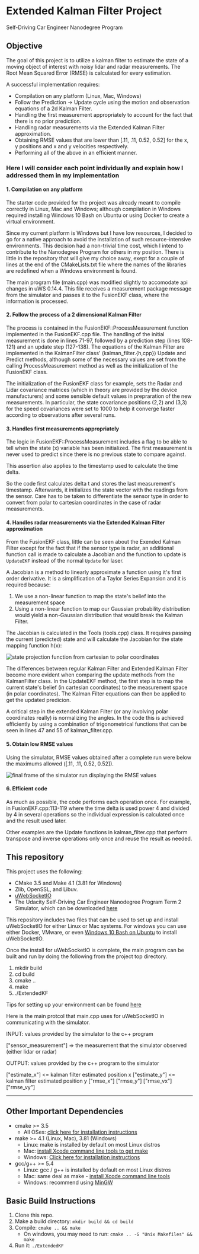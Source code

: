 # Extended Kalman Filter Project
Self-Driving Car Engineer Nanodegree Program

## Objective

The goal of this project is to utilize a kalman filter to estimate the state of a moving object of interest with noisy lidar and radar measurements. The Root Mean Squared Error (RMSE) is calculated for every estimation.

A successful implementation requires:

* Compilation on any platform (Linux, Mac, Windows)
* Follow the Prediction -> Update cycle using the motion and observation equations of a 2d Kalman Filter.
* Handling the first measurement appropriately to account for the fact that there is no prior prediction.
* Handling radar measurements via the Extended Kalman Filter approximation.
* Obtaining RMSE values that are lower than [.11, .11, 0.52, 0.52] for the x, y positions and x and y velocities respectively.
* Performing all of the above in an efficient manner.

[image1]: ./RadarH.png
[image2]: ./SimulationRMSE.gif

### Here I will consider each point individually and explain how I addressed them in my implementation

#### 1. Compilation on any platform

The starter code provided for the project was already meant to compile correctly in Linux, Mac and Windows; although compilation in Windows required installing Windows 10 Bash on Ubuntu or using Docker to create a virtual environment.

Since my current platform is Windows but I have low resources, I decided to go for a native approach to avoid the installation of such resource-intensive environments. This decision had a non-trivial time cost, which I intend to contribute to the Nanodegree Program for others in my position. There is little in the repository that will give my choice away, exept for a couple of lines at the end of the CMakeLists.txt file where the names of the libraries are redefined when a Windows environment is found.

The main program file (main.cpp) was modified slightly to accomodate api changes in uWS 0.14.4. This file receives a measurement package message from the simulator and passes it to the FusionEKF class, where the information is processed.

#### 2. Follow the process of a 2 dimensional Kalman Filter

The process is contained in the FusionEKF::ProcessMeasurement function implemented in the FusionEKF.cpp file. The handling of the initial measurement is done in lines 71-97, followed by a prediction step (lines 108-121) and an update step (127-138). The equations of the Kalman Filter are implemented in the KalmanFilter class' (kalman_filter.{h,cpp}) Update and Predict methods, although some of the necessary values are set from the calling ProcessMeasurement method as well as the initialization of the FusionEKF class.

The initialization of the FusionEKF class for example, sets the Radar and Lidar covariance matrices (which in theory are provided by the device manufacturers) and some sensible default values in prepraration of the new measurements. In particular, the state covariance positions (2,2) and (3,3) for the speed covariances were set to 1000 to help it converge faster according to observations after several runs.

#### 3. Handles first measurements appropriately

The logic in FusionEKF::ProcessMeasurement includes a flag to be able to tell when the state (x) variable has been initialized. The first measurement is never used to predict since there is no previous state to compare against.

This assertion also applies to the timestamp used to calculate the time delta.

So the code first calculates delta t and stores the last measurement's timestamp. Afterwards, it initializes the state vector with the readings from the sensor. Care has to be taken to differentiate the sensor type in order to convert from polar to cartesian coordinates in the case of radar measurements.

#### 4. Handles radar measurements via the Extended Kalman Filter approximation

From the FusionEKF class, little can be seen about the Exended Kalman Filter except for the fact that if the sensor type is radar, an additional function call is made to calculate a Jacobian and the function to update is `UpdateEKF` instead of the normal `Update` for laser.

A Jacobian is a method to linearly approximate a function using it's first order derivative. It is a simplification of a Taylor Series Expansion and it is required because:

1. We use a non-linear function to map the state's belief into the measurement space
2. Using a non-linear function to map our Gaussian probability distribution would yield a non-Gaussian distribution that would break the Kalman Filter.

The Jacobian is calculated in the Tools (tools.cpp) class. It requires passing the current (predicted) state and will calculate the Jacobian for the state mapping function h(x):

![state projection function from cartesian to polar coordinates][image1]

The differences between regular Kalman Filter and Extended Kalman Filter become more evident when comparing the update methods from the KalmanFilter class. In the UpdateEKF method, the first step is to map the current state's belief (in cartesian coordinates) to the measurement space (in polar coordinates). The Kalman Filter equations can then be applied to get the updated predicion.

A critical step in the extended Kalman Filter (or any involving polar coordinates really) is normalizing the angles. In the code this is achieved efficiently by using a combination of trigonometrical functions that can be seen in lines 47 and 55 of kalman_filter.cpp.

#### 5. Obtain low RMSE values

Using the simulator, RMSE values obtained after a complete run were below the maximums allowed ([.11, .11, 0.52, 0.52]).

![final frame of the simulator run displaying the RMSE values][image2]

#### 6. Efficient code

As much as possible, the code performs each operation once. For example, in FusionEKF.cpp:113-119 where the time delta is used power 4 and divided by 4 in several operations so the individual expression is calculated once and the result used later.

Other examples are the Update functions in kalman_filter.cpp that perform transpose and inverse operations only once and reuse the result as needed.

## This repository

This project uses the following:

* CMake 3.5 and Make 4.1 (3.81 for Windows)
* Zlib, OpenSSL, and Libuv.
* [uWebSocketIO](https://github.com/uWebSockets/uWebSockets)
* The Udacity Self-Driving Car Engineer Nanodegree Program Term 2 Simulator, which can be downloaded [here](https://github.com/udacity/self-driving-car-sim/releases)

This repository includes two files that can be used to set up and install uWebSocketIO for either Linux or Mac systems. For windows you can use either Docker, VMware, or even [Windows 10 Bash on Ubuntu](https://www.howtogeek.com/249966/how-to-install-and-use-the-linux-bash-shell-on-windows-10/) to install uWebSocketIO.

Once the install for uWebSocketIO is complete, the main program can be built and run by doing the following from the project top directory.

1. mkdir build
2. cd build
3. cmake ..
4. make
5. ./ExtendedKF

Tips for setting up your environment can be found [here](https://classroom.udacity.com/nanodegrees/nd013/parts/40f38239-66b6-46ec-ae68-03afd8a601c8/modules/0949fca6-b379-42af-a919-ee50aa304e6a/lessons/f758c44c-5e40-4e01-93b5-1a82aa4e044f/concepts/23d376c7-0195-4276-bdf0-e02f1f3c665d)

Here is the main protcol that main.cpp uses for uWebSocketIO in communicating with the simulator.

INPUT: values provided by the simulator to the c++ program

["sensor_measurement"] => the measurement that the simulator observed (either lidar or radar)

OUTPUT: values provided by the c++ program to the simulator

["estimate_x"] <= kalman filter estimated position x
["estimate_y"] <= kalman filter estimated position y
["rmse_x"]
["rmse_y"]
["rmse_vx"]
["rmse_vy"]

---

## Other Important Dependencies

* cmake >= 3.5
  * All OSes: [click here for installation instructions](https://cmake.org/install/)
* make >= 4.1 (Linux, Mac), 3.81 (Windows)
  * Linux: make is installed by default on most Linux distros
  * Mac: [install Xcode command line tools to get make](https://developer.apple.com/xcode/features/)
  * Windows: [Click here for installation instructions](http://gnuwin32.sourceforge.net/packages/make.htm)
* gcc/g++ >= 5.4
  * Linux: gcc / g++ is installed by default on most Linux distros
  * Mac: same deal as make - [install Xcode command line tools](https://developer.apple.com/xcode/features/)
  * Windows: recommend using [MinGW](http://www.mingw.org/)

## Basic Build Instructions

1. Clone this repo.
2. Make a build directory: `mkdir build && cd build`
3. Compile: `cmake .. && make` 
   * On windows, you may need to run: `cmake .. -G "Unix Makefiles" && make`
4. Run it: `./ExtendedKF `
